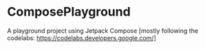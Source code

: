# ComposePlayground

A playground project using Jetpack Compose [mostly following the codelabs: https://codelabs.developers.google.com/]

